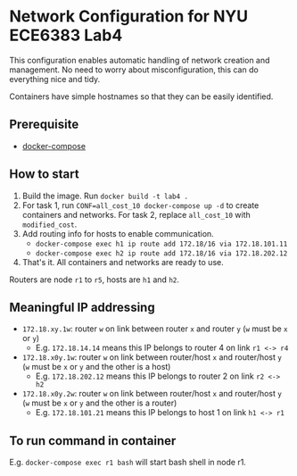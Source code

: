 # Network Configuration for NYU ECE6383 Lab4

This configuration enables automatic handling of network creation and management. No need to worry about misconfiguration, this can do everything nice and tidy.

Containers have simple hostnames so that they can be easily identified.

## Prerequisite

- [docker-compose](https://docs.docker.com/compose/install/#install-compose)

## How to start

1. Build the image. Run `docker build -t lab4 .`
2. For task 1, run `CONF=all_cost_10 docker-compose up -d` to create containers and networks. For task 2, replace `all_cost_10` with `modified_cost`.
3. Add routing info for hosts to enable communication.
    - `docker-compose exec h1 ip route add 172.18/16 via 172.18.101.11`
    - `docker-compose exec h2 ip route add 172.18/16 via 172.18.202.12`
4. That's it. All containers and networks are ready to use.

Routers are node `r1` to `r5`, hosts are `h1` and `h2`.

## Meaningful IP addressing

- `172.18.xy.1w`: router `w` on link between router `x` and router `y` (`w` must be `x` or `y`)
  - E.g. `172.18.14.14` means this IP belongs to router 4 on link `r1 <-> r4`
- `172.18.x0y.1w`:  router `w` on link between router/host `x` and router/host `y` (`w` must be `x` or `y` and the other is a host)
  - E.g. `172.18.202.12` means this IP belongs to router 2 on link `r2 <-> h2`
- `172.18.x0y.2w`:  router `w` on link between router/host `x` and router/host `y` (`w` must be `x` or `y` and the other is a router)
  - E.g. `172.18.101.21` means this IP belongs to host 1 on link `h1 <-> r1`

## To run command in container

E.g. `docker-compose exec r1 bash` will start bash shell in node r1.
